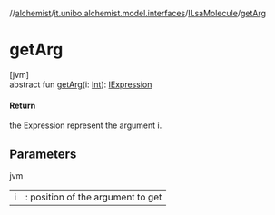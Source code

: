 //[alchemist](../../../index.md)/[it.unibo.alchemist.model.interfaces](../index.md)/[ILsaMolecule](index.md)/[getArg](get-arg.md)

# getArg

[jvm]\
abstract fun [getArg](get-arg.md)(i: [Int](https://kotlinlang.org/api/latest/jvm/stdlib/kotlin/-int/index.html)): [IExpression](../../it.unibo.alchemist.expressions.interfaces/-i-expression/index.md)

#### Return

the Expression represent the argument i.

## Parameters

jvm

| | |
|---|---|
| i | : position of the argument to get |
